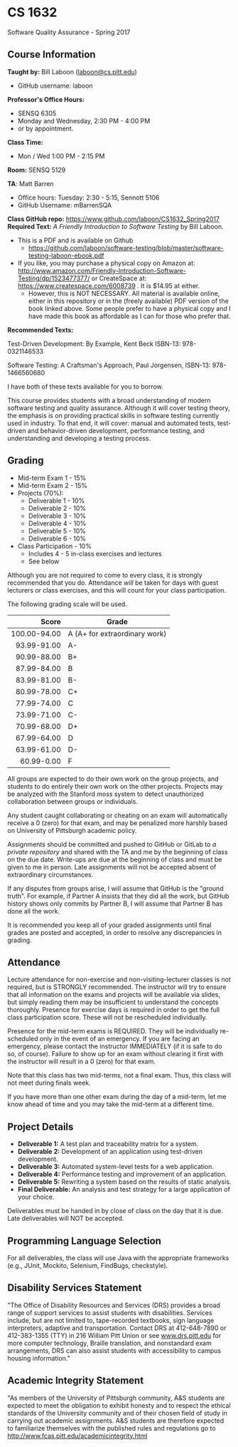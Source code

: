 # CS 1632
Software Quality Assurance - Spring 2017

## Course Information

**Taught by:** Bill Laboon (laboon@cs.pitt.edu)
  * GitHub username: laboon
  
**Professor's Office Hours:**

  * SENSQ 6305  
  * Monday and Wednesday, 2:30 PM - 4:00 PM
  * or by appointment.  

**Class Time:**
  * Mon / Wed 1:00 PM - 2:15 PM

**Room:** SENSQ 5129

**TA**: Matt Barren
  * Office hours: Tuesday: 2:30 - 5:15, Sennott 5106
  * GitHub Username: mBarrenSQA

**Class GitHub repo:** https://www.github.com/laboon/CS1632_Spring2017  
**Required Text:** _A Friendly Introduction to Software Testing_ by Bill Laboon.
* This is a PDF and is available on Github
  * https://github.com/laboon/software-testing/blob/master/software-testing-laboon-ebook.pdf
* If you like, you may purchase a physical copy on Amazon at: http://www.amazon.com/Friendly-Introduction-Software-Testing/dp/1523477377/ or CreateSpace at: https://www.createspace.com/6008739 .  It is $14.95 at either.
  * However, this is NOT NECESSARY.  All material is available online, either in this repository or in the (freely available) PDF version of the book linked above.  Some people prefer to have a physical copy and I have made this book as affordable as I can for those who prefer that.

**Recommended Texts:** 

Test-Driven Development: By Example, Kent Beck ISBN-13: 978-0321146533

Software Testing: A Craftsman's Approach, Paul Jorgensen, ISBN-13: 978-1466560680

I have both of these texts available for you to borrow.

This course provides students with a broad understanding of modern
software testing and quality assurance. Although it will cover testing
theory, the emphasis is on providing practical skills in software
testing currently used in industry. To that end, it will cover: manual
and automated tests, test-driven and behavior-driven development,
performance testing, and understanding and developing a testing
process.

## Grading

* Mid-term Exam 1 - 15%
* Mid-term Exam 2 - 15%
* Projects (70%):
  * Deliverable 1 - 10%
  * Deliverable 2 - 10%
  * Deliverable 3 - 10%
  * Deliverable 4 - 10%
  * Deliverable 5 - 10%
  * Deliverable 6 - 10%
* Class Participation - 10%
  * Includes 4 - 5 in-class exercises and lectures
  * See below

Although you are not required to come to every class, it is strongly recommended that you do.  Attendance _will_ be taken for days with guest lecturers or class exercises, and this will count for your class participation.

The following grading scale will be used.  

Score  | Grade
-----: | ------------------------------
100.00-94.00 | A (A+ for extraordinary work)
93.99-91.00  | A-
90.99-88.00  | B+
87.99-84.00  | B
83.99-81.00  | B-
80.99-78.00  | C+
77.99-74.00  | C
73.99-71.00  | C-
70.99-68.00  | D+
67.99-64.00  | D
63.99-61.00  | D-
60.99-0.00   | F

All groups are expected to do their own work on the group projects, and students to do entirely their own work on the other projects.  Projects may be analyzed with the Stanford _moss_ system to detect unauthorized collaboration between groups or individuals.

Any student caught collaborating or cheating on an exam will automatically receive a 0 (zero) for that exam, and may be penalized more harshly based on University of Pittsburgh academic policy.

Assignments should be committed and pushed to GitHub or GitLab to _a private repository_ and shared with the TA and me by the beginning of class on the due date.  Write-ups are due at the beginning of class and must be given to me in person.  Late assignments will not be accepted absent of extraordinary circumstances.

If any disputes from groups arise, I will assume that GitHub is the "ground 
truth".  For example, if Partner A insists that they did all the work, but GitHub history shows only commits by Partner B, I will assume that Partner B has done all the work.

It is recommended you keep all of your graded assignments until final
grades are posted and accepted, in order to resolve any discrepancies
in grading.

## Attendance

Lecture attendance for non-exercise and non-visiting-lecturer classes is not required, but is STRONGLY recommended. The instructor will try to ensure that all information on the exams and projects will be available via slides, but simply reading them may be insufficient to understand the concepts thoroughly.   Presence for exercise days is required in order to get the full
class participation score.  These will not be rescheduled individually.

Presence for the mid-term exams is REQUIRED.  They will be
individually re-scheduled only in the event of an emergency.  If you
are facing an emergency, please contact the instructor IMMEDIATELY (if
it is safe to do so, of course).  Failure to show up for an exam
without clearing it first with the instructor will result in a 0
(zero) for that exam.

Note that this class has two mid-terms, not a final exam.  Thus, this class will not meet during finals week.

If you have more than one other exam during the day of a mid-term, let me know ahead of time and you may take the mid-term at a different time.

## Project Details

* **Deliverable 1:** A test plan and traceability matrix for a system.
* **Deliverable 2:** Development of an application using test-driven development.
* **Deliverable 3:** Automated system-level tests for a web application.
* **Deliverable 4:** Performance testing and improvement of an application.
* **Deliverable 5:** Rewriting a system based on the results of static analysis.
* **Final Deliverable:** An analysis and test strategy for a large application of your choice.

Deliverables must be handed in by close of class on the day that it is
due.  Late deliverables will NOT be accepted.

## Programming Language Selection

For all deliverables, the class will use Java with the appropriate frameworks (e.g., JUnit, Mockito, Selenium, FindBugs, checkstyle).

## Disability Services Statement

"The Office of Disability Resources and
Services (DRS) provides a broad range of support services to assist
students with disabilities. Services include, but are not limited to,
tape-recorded textbooks, sign language interpreters, adaptive and
transportation. Contact DRS at 412-648-7890 or 412-383-1355 (TTY) in
216 William Pitt Union or see www.drs.pitt.edu for more computer
technology, Braille translation, and nonstandard exam arrangements,
DRS can also assist students with accessibility to campus housing
information."

## Academic Integrity Statement

"As members of the University of
Pittsburgh community, A&S students are expected to meet the obligation
to exhibit honesty and to respect the ethical standards of the
University community and of their chosen field of study in carrying
out academic assignments. A&S students are therefore expected to
familiarize themselves with the published rules and regulations go to
http://www.fcas.pitt.edu/academicintegrity.html

